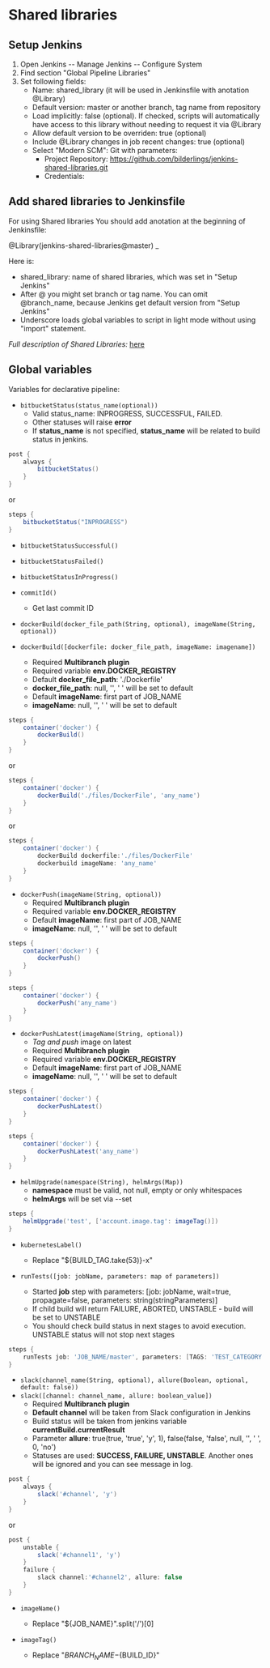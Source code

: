 # Shared libraries
## Setup Jenkins
1. Open Jenkins -- Manage Jenkins -- Configure System
2. Find section "Global Pipeline Libraries"
3. Set following fields:
	* Name: shared_library (it will be used in Jenkinsfile with anotation @Library)
	* Default version: master or another branch, tag name from repository
	* Load implicitly: false (optional). If checked, scripts will automatically have access to this library without needing to request it via @Library
	* Allow default version to be overriden: true (optional)
	* Include @Library changes in job recent changes: true (optional)
	* Select "Modern SCM": Git with parameters:
		* Project Repository: https://github.com/bilderlings/jenkins-shared-libraries.git
		* Credentials: <empty>

## Add shared libraries to Jenkinsfile
For using Shared libraries You should add anotation at the beginning of Jenkinsfile: 

@Library(jenkins-shared-libraries@master) _

Here is:

* shared_library: name of shared libraries, which was set in "Setup Jenkins"
* After @ you might set branch or tag name. You can omit @branch_name, because Jenkins get default version from "Setup Jenkins"
* Underscore loads global variables to script in light mode without using "import" statement.

*Full description of Shared Libraries:* [here](https://jenkins.io/doc/book/pipeline/shared-libraries/)  

## Global variables


Variables for declarative pipeline:
    
* `bitbucketStatus(status_name(optional))`
    * Valid status_name: INPROGRESS, SUCCESSFUL, FAILED. 
    * Other statuses will raise **error**
    * If **status_name** is not specified, **status_name** will be related to build status in jenkins.  
```groovy
post {
    always {
        bitbucketStatus()
    }
}
```
or
```groovy
steps {
    bitbucketStatus("INPROGRESS")
}
```
* `bitbucketStatusSuccessful()`
* `bitbucketStatusFailed()`
* `bitbucketStatusInProgress()`
* `commitId()`
    * Get last commit ID  

* `dockerBuild(docker_file_path(String, optional), imageName(String, optional))`
* `dockerBuild([dockerfile: docker_file_path, imageName: imagename])`
    * Required **Multibranch plugin**
    * Required variable **env.DOCKER_REGISTRY**
    * Default **docker_file_path**: './Dockerfile'
    * **docker_file_path**: null, '', ' ' will be set to default
    * Default **imageName**: first part of JOB_NAME
    * **imageName**: null, '', ' ' will be set to default
```groovy
steps {
    container('docker') {
        dockerBuild()
    }
}
```
or
```groovy
steps {
    container('docker') {
        dockerBuild('./files/DockerFile', 'any_name')
    }
}
```
or
```groovy
steps {
    container('docker') {
        dockerBuild dockerfile:'./files/DockerFile'
        dockerbuild imageName: 'any_name'
    }
}
```
* `dockerPush(imageName(String, optional))`
    * Required **Multibranch plugin**
    * Required variable **env.DOCKER_REGISTRY**
    * Default **imageName**: first part of JOB_NAME
    * **imageName**: null, '', ' ' will be set to default
```groovy
steps {
    container('docker') {
        dockerPush()
    }
}
```  
```groovy
steps {
    container('docker') {
        dockerPush('any_name')
    }
}
```   
* `dockerPushLatest(imageName(String, optional))`
    * *Tag and push* image on latest
    * Required **Multibranch plugin**
    * Required variable **env.DOCKER_REGISTRY**
    * Default **imageName**: first part of JOB_NAME
    * **imageName**: null, '', ' ' will be set to default
```groovy
steps {
    container('docker') {
        dockerPushLatest()
    }
}
```  
```groovy
steps {
    container('docker') {
        dockerPushLatest('any_name')
    }
}
```    
* `helmUpgrade(namespace(String), helmArgs(Map))`
    * **namespace** must be valid, not null, empty or only whitespaces
    * **helmArgs** will be set via --set
```groovy
steps {
    helmUpgrade('test', ['account.image.tag': imageTag()])
}
```   
* `kubernetesLabel()`
    * Replace "${BUILD_TAG.take(53)}-x"

* `runTests([job: jobName, parameters: map of parameters])`
    * Started **job** step with parameters: [job: jobName, wait=true, propagate=false, parameters: string(stringParameters)]
    * If child build will return FAILURE, ABORTED, UNSTABLE - build will be set to UNSTABLE
    * You should check build status in next stages to avoid execution. UNSTABLE status will not stop next stages
```groovy
steps {    
    runTests job: 'JOB_NAME/master', parameters: [TAGS: 'TEST_CATEGORY']    
}
```

* `slack(channel_name(String, optional), allure(Boolean, optional, default: false))`    
* `slack([channel: channel_name, allure: boolean_value])`    
	* Required **Multibranch plugin**
	* **Default channel** will be taken from Slack configuration in Jenkins
	* Build status will be taken from jenkins variable **currentBuild.currentResult**
	* Parameter **allure**: true(true, 'true', 'y', 1), false(false, 'false', null, '', ' ', 0, 'no')
	* Statuses are used: **SUCCESS, FAILURE, UNSTABLE**. Another ones will be ignored and you can see message in log.
```groovy
post {
    always {
        slack('#channel', 'y')
    }
}
```
or
```groovy
post {
    unstable {
        slack('#channel1', 'y')
    }
    failure {
        slack channel:'#channel2', allure: false
    }
}
```

* `imageName()`
    * Replace "${JOB_NAME}".split('/')[0]  
    
* `imageTag()`
    * Replace "${BRANCH_NAME}-${BUILD_ID}"  